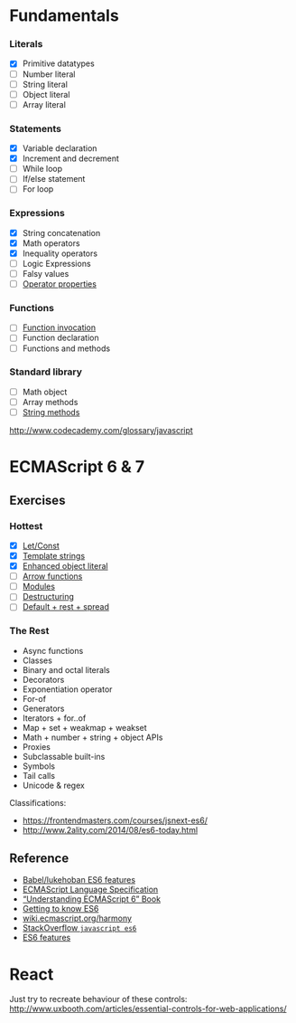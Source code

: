 # Fundamentals

### Literals
- [x] Primitive datatypes
- [ ] Number literal
- [ ] String literal
- [ ] Object literal
- [ ] Array literal

### Statements
- [x] Variable declaration
- [x] Increment and decrement
- [ ] While loop
- [ ] If/else statement
- [ ] For loop

### Expressions
- [x] String concatenation
- [x] Math operators
- [x] Inequality operators
- [ ] Logic Expressions
- [ ] Falsy values
- [ ] [Operator properties](https://github.com/mosaic-academy/exercises/blob/master/sketches/fundamentals/operator-properties.md)

### Functions
- [ ] [Function invocation](https://github.com/mosaic-academy/exercises/blob/master/sketches/fundamentals/function-invocation.md)
- [ ] Function declaration
- [ ] Functions and methods

### Standard library
- [ ] Math object
- [ ] Array methods
- [ ] [String methods](https://github.com/mosaic-academy/exercises/blob/master/sketches/fundamentals/string-methods.md)

http://www.codecademy.com/glossary/javascript

# ECMAScript 6 & 7

## Exercises
### Hottest
- [x] [Let/Const](https://github.com/mosaic-academy/exercises/blob/master/sketches/es6/let-and-const)
- [x] [Template strings](https://github.com/mosaic-academy/exercises/blob/master/sketches/es6/template-strings)
- [x] [Enhanced object literal](https://github.com/mosaic-academy/exercises/blob/master/sketches/es6/object-literal-es6)
- [ ] [Arrow functions](https://github.com/mosaic-academy/exercises/blob/master/sketches/es6/arrow-functions.md)
- [ ] [Modules](https://github.com/mosaic-academy/exercises/blob/master/sketches/es6/modules)
- [ ] [Destructuring](https://github.com/mosaic-academy/exercises/blob/master/sketches/es6/destructuring)
- [ ] [Default + rest + spread](https://github.com/mosaic-academy/exercises/blob/master/sketches/es6/default-rest-spread)

### The Rest
- Async functions
- Classes
- Binary and octal literals
- Decorators
- Exponentiation operator
- For-of
- Generators
- Iterators + for..of
- Map + set + weakmap + weakset
- Math + number + string + object APIs
- Proxies
- Subclassable built-ins
- Symbols
- Tail calls
- Unicode & regex

Classifications:
- https://frontendmasters.com/courses/jsnext-es6/
- http://www.2ality.com/2014/08/es6-today.html

## Reference
- [Babel/lukehoban ES6 features](https://babeljs.io/docs/learn-es6/)
- [ECMAScript Language Specification](http://people.mozilla.org/~jorendorff/es6-draft.html)
- [“Understanding ECMAScript 6” Book](https://leanpub.com/understandinges6/read/)
- [Getting to know ES6](http://codepen.io/bradleyboy/posts/getting-to-know-es6-variables)
- [wiki.ecmascript.org/harmony](http://wiki.ecmascript.org/doku.php?do=index&id=harmony%3Aharmony)
- [StackOverflow `javascript es6`](http://stackoverflow.com/search?q=%5Bjavascript%5D+es6)
- [ES6 features](http://es6-features.org)

# React
Just try to recreate behaviour of these controls: http://www.uxbooth.com/articles/essential-controls-for-web-applications/

